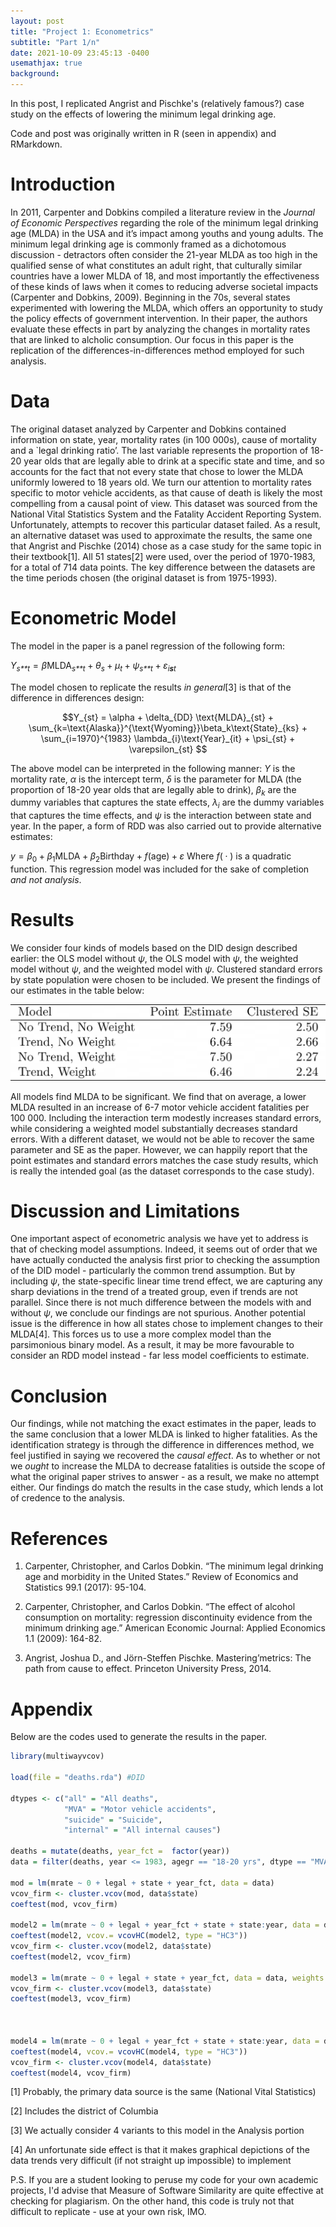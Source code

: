 ```yaml
---
layout: post
title: "Project 1: Econometrics"
subtitle: "Part 1/n"
date: 2021-10-09 23:45:13 -0400
usemathjax: true
background:
---
```


In this post, I replicated Angrist and Pischke's (relatively famous?) case study on the effects of lowering the minimum legal drinking age. 

Code and post was originally written in R (seen in appendix) and RMarkdown. 

# Introduction

In 2011, Carpenter and Dobkins compiled a literature review in the
*Journal of Economic Perspectives* regarding the role of the minimum
legal drinking age (MLDA) in the USA and it’s impact among youths and
young adults. The minimum legal drinking age is commonly framed as a
dichotomous discussion - detractors often consider the 21-year MLDA as
too high in the qualified sense of what constitutes an adult right, that
culturally similar countries have a lower MLDA of 18, and most
importantly the effectiveness of these kinds of laws when it comes to
reducing adverse societal impacts (Carpenter and Dobkins, 2009).
Beginning in the 70s, several states experimented with lowering the
MLDA, which offers an opportunity to study the policy effects of
government intervention. In their paper, the authors evaluate these
effects in part by analyzing the changes in mortality rates that are
linked to alcholic consumption. Our focus in this paper is the
replication of the differences-in-differences method employed for such
analysis.

# Data

The original dataset analyzed by Carpenter and Dobkins contained
information on state, year, mortality rates (in 100 000s), cause of
mortality and a \`legal drinking ratio’. The last variable represents
the proportion of 18-20 year olds that are legally able to drink at a
specific state and time, and so accounts for the fact that not every
state that chose to lower the MLDA uniformly lowered to 18 years old. We
turn our attention to mortality rates specific to motor vehicle
accidents, as that cause of death is likely the most compelling from a
causal point of view. This dataset was sourced from the National Vital
Statistics System and the Fatality Accident Reporting System.
Unfortunately, attempts to recover this particular dataset failed. As a
result, an alternative dataset was used to approximate the results, the
same one that Angrist and Pischke (2014) chose as a case study for the
same topic in their textbook[1]. All 51 states[2] were used, over the
period of 1970-1983, for a total of 714 data points. The key difference
between the datasets are the time periods chosen (the original dataset
is from 1975-1993).

# Econometric Model

The model in the paper is a panel regression of the following form:

*Y*<sub>*s**t*</sub> = *β*MLDA<sub>*s**t*</sub> + *θ*<sub>*s*</sub> + *μ*<sub>*t*</sub> + *ψ*<sub>*s**t*</sub> + *ε*<sub>*i**s**t*</sub>

The model chosen to replicate the results *in general*[3] is that of the
difference in differences design:

$$Y_{st} = \alpha +  \delta_{DD} \text{MLDA}_{st} + \sum_{k=\text{Alaska}}^{\text{Wyoming}}\beta_k\text{State}_{ks} + \sum_{i=1970}^{1983} \lambda_{i}\text{Year}_{it} + \psi_{st} + \varepsilon_{st} $$



The above model can be interpreted in the following manner: *Y* is the
mortality rate, *α* is the intercept term, *δ* is the parameter for MLDA
(the proportion of 18-20 year olds that are legally able to drink),
*β*<sub>*k*</sub> are the dummy variables that captures the state
effects, *λ*<sub>*i*</sub> are the dummy variables that captures the
time effects, and *ψ* is the interaction between state and year. In the
paper, a form of RDD was also carried out to provide alternative
estimates:

*y* = *β*<sub>0</sub> + *β*<sub>1</sub>MLDA + *β*<sub>2</sub>Birthday + *f*(age) + *ε*
Where *f*( ⋅ ) is a quadratic function. This regression model was
included for the sake of completion *and not analysis*.

# Results

We consider four kinds of models based on the DID design described
earlier: the OLS model without *ψ*, the OLS model with *ψ*, the weighted
model without *ψ*, and the weighted model with *ψ*. Clustered standard
errors by state population were chosen to be included. We present the
findings of our estimates in the table below:

![table](/img/econometrics/table.png)

All models find MLDA to be significant. We find that on average, a lower
MLDA resulted in an increase of 6-7 motor vehicle accident fatalities
per 100 000. Including the interaction term modestly increases standard
errors, while considering a weighted model substantially decreases
standard errors. With a different dataset, we would not be able to
recover the same parameter and SE as the paper. However, we can happily
report that the point estimates and standard errors matches the case
study results, which is really the intended goal (as the dataset
corresponds to the case study).

# Discussion and Limitations

One important aspect of econometric analysis we have yet to address is
that of checking model assumptions. Indeed, it seems out of order that
we have actually conducted the analysis first prior to checking the
assumption of the DID model - particularly the common trend assumption.
But by including *ψ*, the state-specific linear time trend effect, we
are capturing any sharp deviations in the trend of a treated group, even
if trends are not parallel. Since there is not much difference between
the models with and without *ψ*, we conclude our findings are not
spurious. Another potential issue is the difference in how all states
chose to implement changes to their MLDA[4]. This forces us to use a
more complex model than the parsimonious binary model. As a result, it
may be more favourable to consider an RDD model instead - far less model
coefficients to estimate.

# Conclusion

Our findings, while not matching the exact estimates in the paper, leads
to the same conclusion that a lower MLDA is linked to higher fatalities.
As the identification strategy is through the difference in differences
method, we feel justified in saying we recovered the *causal effect*. As
to whether or not we *ought* to increase the MLDA to decrease fatalities
is outside the scope of what the original paper strives to answer - as a
result, we make no attempt either. Our findings do match the results in
the case study, which lends a lot of credence to the analysis.

# References

1.  Carpenter, Christopher, and Carlos Dobkin. “The minimum legal
    drinking age and morbidity in the United States.” Review of
    Economics and Statistics 99.1 (2017): 95-104.

2.  Carpenter, Christopher, and Carlos Dobkin. “The effect of alcohol
    consumption on mortality: regression discontinuity evidence from the
    minimum drinking age.” American Economic Journal: Applied Economics
    1.1 (2009): 164-82.

3.  Angrist, Joshua D., and Jörn-Steffen Pischke. Mastering’metrics: The
    path from cause to effect. Princeton University Press, 2014.

# Appendix

Below are the codes used to generate the results in the paper.

``` r
library(multiwayvcov)

load(file = "deaths.rda") #DID

dtypes <- c("all" = "All deaths",
            "MVA" = "Motor vehicle accidents",
            "suicide" = "Suicide",
            "internal" = "All internal causes")
            
deaths = mutate(deaths, year_fct =  factor(year))
data = filter(deaths, year <= 1983, agegr == "18-20 yrs", dtype == "MVA")

mod = lm(mrate ~ 0 + legal + state + year_fct, data = data)
vcov_firm <- cluster.vcov(mod, data$state)
coeftest(mod, vcov_firm)

model2 = lm(mrate ~ 0 + legal + year_fct + state + state:year, data = data)
coeftest(model2, vcov.= vcovHC(model2, type = "HC3"))
vcov_firm <- cluster.vcov(model2, data$state)
coeftest(model2, vcov_firm)

model3 = lm(mrate ~ 0 + legal + state + year_fct, data = data, weights = pop)
vcov_firm <- cluster.vcov(model3, data$state)
coeftest(model3, vcov_firm)



model4 = lm(mrate ~ 0 + legal + year_fct + state + state:year, data = data, weights = pop)
coeftest(model4, vcov.= vcovHC(model4, type = "HC3"))
vcov_firm <- cluster.vcov(model4, data$state)
coeftest(model4, vcov_firm)
```

[1] Probably, the primary data source is the same (National Vital
Statistics)

[2] Includes the district of Columbia

[3] We actually consider 4 variants to this model in the Analysis
portion

[4] An unfortunate side effect is that it makes graphical depictions of
the data trends very difficult (if not straight up impossible) to
implement



P.S. If you are a student looking to peruse my code for your own academic projects, I'd advise that Measure of Software Similarity are quite effective at checking for plagiarism. On the other hand, this code is truly not that difficult to replicate - use at your own risk, IMO.
